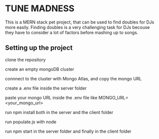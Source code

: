 # TUNE MADNESS

This is a MERN stack pet project, that can be used to find doubles for DJs more easily. Finding doubles is a very challenging task for DJs becouse they have to consider a lot of factors before mashing up to songs.

## Setting up the project

clone the repository

create an empty mongoDB cluster

connnect to the cluster with Mongo Atlas, and copy the mongo URL

create a .env file inside the server folder

paste your mongo URL inside the .env file like MONGO_URL=<your_mongo_url>

run npm install both in the server and the client folder

run populate.js with node

run npm start in the server folder and finally in the client folder
